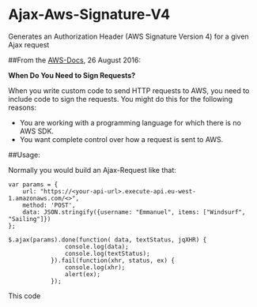 # Ajax-Aws-Signature-V4
Generates an Authorization Header (AWS Signature Version 4)  for a given Ajax request


##From the [AWS-Docs](http://docs.aws.amazon.com/general/latest/gr/signing_aws_api_requests.html),  26 August 2016:

<b>When Do You Need to Sign Requests?</b>

When you write custom code to send HTTP requests to AWS, you need to include code to sign the requests. You might do this for the following reasons:

- You are working with a programming language for which there is no AWS SDK.
- You want complete control over how a request is sent to AWS.

##Usage:

Normally you would build an Ajax-Request like that:


    var params = {
        url: "https://<your-api-url>.execute-api.eu-west-1.amazonaws.com/<>",
        method: 'POST',
        data: JSON.stringify({username: "Emmanuel", items: ["Windsurf", "Sailing"]})
    };
    
    $.ajax(params).done(function( data, textStatus, jqXHR) {
                    console.log(data);
                    console.log(textStatus);
                }).fail(function(xhr, status, ex) {
                    console.log(xhr);
                    alert(ex);
                });
                
This code 
